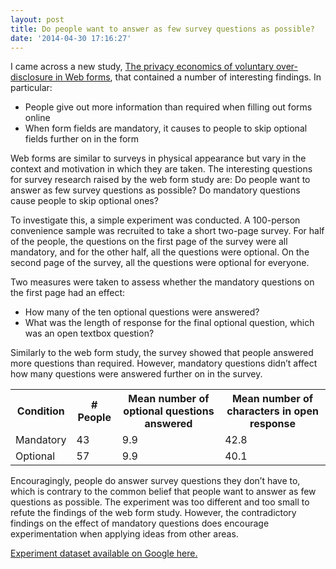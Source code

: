 ```yaml
---
layout: post
title: Do people want to answer as few survey questions as possible?
date: '2014-04-30 17:16:27'
---
```


I came across a new study, [The privacy economics of voluntary over-disclosure in Web forms](http://preibusch.de/publications/Preibusch-Krol-Beresford__voluntary_over-disclosure.pdf), that contained a number of interesting findings. In particular:

* People give out more information than required when filling out forms online
* When form fields are mandatory, it causes to people to skip optional fields further on in the form

Web forms are similar to surveys in physical appearance but vary in the context and motivation in which they are taken. The interesting questions for survey research raised by the web form study are: Do people want to answer as few survey questions as possible? Do mandatory questions cause people to skip optional ones? 

To investigate this, a simple experiment was conducted. A 100-person convenience sample was recruited to take a short two-page survey. For half of the people, the questions on the first page of the survey were all mandatory, and for the other half, all the questions were optional. On the second page of the survey, all the questions were optional for everyone. 

Two measures were taken to assess whether the mandatory questions on the first page had an effect:

* How many of the ten optional questions were answered?
* What was the length of response for the final optional question, which was an open textbox question?

Similarly to the web form study, the survey showed that people answered more questions than required. However, mandatory questions didn’t affect how many questions were answered further on in the survey.

<table>
    <tr>
        <th>Condition</th>
        <th># People</th>
        <th>Mean number of optional questions answered</th>
        <th>Mean number of characters in open response </th>
    </tr>
    <tr>
        <td>Mandatory</td>
        <td>43</td>
        <td>9.9</td>
        <td>42.8</td>
    </tr>
        <tr>
        <td>Optional</td>
        <td>57</td>
        <td>9.9</td>
        <td>40.1</td>
    </tr>
</table>

 
Encouragingly, people do answer survey questions they don’t have to, which is contrary to the common belief that people want to answer as few questions as possible. The experiment was too different and too small to refute the findings of the web form study. However, the contradictory findings on the effect of mandatory questions does encourage experimentation when applying ideas from other areas. 

[Experiment dataset available on Google here.](https://docs.google.com/spreadsheets/d/1l0axWdBek011bQSz3C2qJqv2URjFi7LPYwKcD3gyHpo/edit?usp=sharing)

